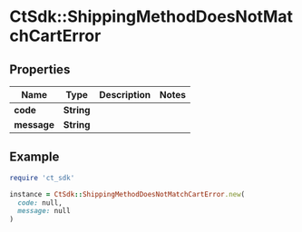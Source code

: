 # CtSdk::ShippingMethodDoesNotMatchCartError

## Properties

| Name | Type | Description | Notes |
| ---- | ---- | ----------- | ----- |
| **code** | **String** |  |  |
| **message** | **String** |  |  |

## Example

```ruby
require 'ct_sdk'

instance = CtSdk::ShippingMethodDoesNotMatchCartError.new(
  code: null,
  message: null
)
```

